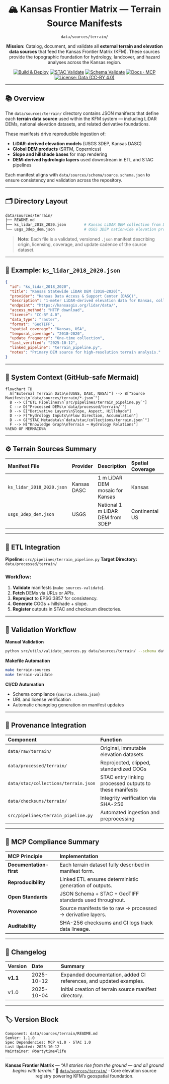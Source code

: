 <div align="center">

# 🏔️ Kansas Frontier Matrix — Terrain Source Manifests

`data/sources/terrain/`

**Mission:** Catalog, document, and validate all **external terrain and elevation data sources**
that feed the Kansas Frontier Matrix (KFM). These sources provide the topographic foundation
for hydrology, landcover, and hazard analyses across the Kansas region.

[![Build & Deploy](https://github.com/bartytime4life/Kansas-Frontier-Matrix/actions/workflows/site.yml/badge.svg)](../../../.github/workflows/site.yml)
[![STAC Validate](https://github.com/bartytime4life/Kansas-Frontier-Matrix/actions/workflows/stac-validate.yml/badge.svg)](../../../.github/workflows/stac-validate.yml)
[![Schema Validate](https://img.shields.io/badge/JSON%20Schema-validated-success?logo=json)](../schema/source.schema.json)
[![Docs · MCP](https://img.shields.io/badge/Docs-MCP-blue)](../../../docs/)
[![License: Data (CC-BY 4.0)](https://img.shields.io/badge/License-CC--BY%204.0-green)](../../../LICENSE)

</div>

---

## 📚 Overview

The `data/sources/terrain/` directory contains JSON manifests that define
each **terrain data source** used within the KFM system — including LiDAR DEMs,
national elevation datasets, and related derivative foundations.

These manifests drive reproducible ingestion of:

* **LiDAR-derived elevation models** (USGS 3DEP, Kansas DASC)
* **Global DEM products** (SRTM, Copernicus)
* **Slope and hillshade bases** for map rendering
* **DEM-derived hydrologic layers** used downstream in ETL and STAC pipelines

Each manifest aligns with `data/sources/schema/source.schema.json`
to ensure consistency and validation across the repository.

---

## 🗂️ Directory Layout

```bash
data/sources/terrain/
├── README.md
├── ks_lidar_2018_2020.json        # Kansas LiDAR DEM collection from DASC
└── usgs_3dep_dem.json             # USGS 3DEP nationwide elevation program
```

> **Note:** Each file is a validated, versioned `.json` manifest describing
> origin, licensing, coverage, and update cadence of the source dataset.

---

## 🧩 Example: `ks_lidar_2018_2020.json`

```json
{
  "id": "ks_lidar_2018_2020",
  "title": "Kansas Statewide LiDAR DEM (2018–2020)",
  "provider": "Kansas Data Access & Support Center (DASC)",
  "description": "1-meter LiDAR-derived elevation data for Kansas, collected between 2018 and 2020.",
  "endpoint": "https://kansasgis.org/lidar/data/",
  "access_method": "HTTP download",
  "license": "CC-BY 4.0",
  "data_type": "raster",
  "format": "GeoTIFF",
  "spatial_coverage": "Kansas, USA",
  "temporal_coverage": "2018–2020",
  "update_frequency": "One-time collection",
  "last_verified": "2025-10-12",
  "linked_pipeline": "terrain_pipeline.py",
  "notes": "Primary DEM source for high-resolution terrain analysis."
}
```

---

## 🧭 System Context (GitHub-safe Mermaid)

```mermaid
flowchart TD
  A["External Terrain Data\n(USGS, DASC, NASA)"] --> B["Source Manifests\n`data/sources/terrain/*.json`"]
  B --> C["ETL Pipelines\n`src/pipelines/terrain_pipeline.py`"]
  C --> D["Processed DEMs\n`data/processed/terrain/`"]
  D --> E["Derivative Layers\nSlope, Aspect, Hillshade"]
  D --> F["Hydrology Inputs\nFlow Direction, Accumulation"]
  D --> G["STAC Metadata\n`data/stac/collections/terrain.json`"]
  F --> H["Knowledge Graph\nTerrain → Hydrology Relations"]
%%END OF MERMAID%%
```

---

## ⚙️ Terrain Sources Summary

| Manifest File             | Provider    | Description                      | Spatial Coverage | Format  | Verified     |
| :------------------------ | :---------- | :------------------------------- | :--------------- | :------ | :----------- |
| `ks_lidar_2018_2020.json` | Kansas DASC | 1 m LiDAR DEM mosaic for Kansas  | Kansas           | GeoTIFF | ✅ 2025-10-12 |
| `usgs_3dep_dem.json`      | USGS        | National 1 m LiDAR DEM from 3DEP | Continental US   | GeoTIFF | ✅ 2025-10-12 |

---

## 🧾 ETL Integration

**Pipeline:** `src/pipelines/terrain_pipeline.py`
**Target Directory:** `data/processed/terrain/`

### Workflow:

1. **Validate** manifests (`make sources-validate`).
2. **Fetch** DEMs via URLs or APIs.
3. **Reproject** to EPSG:3857 for consistency.
4. **Generate** COGs + hillshade + slope.
5. **Register** outputs in STAC and checksum directories.

---

## 🧪 Validation Workflow

**Manual Validation**

```bash
python src/utils/validate_sources.py data/sources/terrain/ --schema data/sources/schema/source.schema.json
```

**Makefile Automation**

```bash
make terrain-sources
make terrain-validate
```

**CI/CD Automation**

* Schema compliance (`source.schema.json`)
* URL and license verification
* Automatic changelog generation on manifest updates

---

## 🧩 Provenance Integration

| Component                            | Function                                                |
| :----------------------------------- | :------------------------------------------------------ |
| `data/raw/terrain/`                  | Original, immutable elevation datasets                  |
| `data/processed/terrain/`            | Reprojected, clipped, standardized COGs                 |
| `data/stac/collections/terrain.json` | STAC entry linking processed outputs to these manifests |
| `data/checksums/terrain/`            | Integrity verification via SHA-256                      |
| `src/pipelines/terrain_pipeline.py`  | Automated ingestion and preprocessing                   |

---

## 🧠 MCP Compliance Summary

| MCP Principle           | Implementation                                               |
| :---------------------- | :----------------------------------------------------------- |
| **Documentation-first** | Each terrain dataset fully described in manifest form.       |
| **Reproducibility**     | Linked ETL ensures deterministic generation of outputs.      |
| **Open Standards**      | JSON Schema + STAC + GeoTIFF standards used throughout.      |
| **Provenance**          | Source manifests tie to raw → processed → derivative layers. |
| **Auditability**        | SHA-256 checksums and CI logs track data lineage.            |

---

## 🧾 Changelog

| Version  | Date       | Summary                                                            |
| :------- | :--------- | :----------------------------------------------------------------- |
| **v1.1** | 2025-10-12 | Expanded documentation, added CI references, and updated examples. |
| v1.0     | 2025-10-04 | Initial creation of terrain source manifest directory.             |

---

## 🏷️ Version Block

```text
Component: data/sources/terrain/README.md
SemVer: 1.1.0
Spec Dependencies: MCP v1.0 · STAC 1.0
Last Updated: 2025-10-12
Maintainer: @bartytime4life
```

---

<div align="center">

**Kansas Frontier Matrix** — *“All stories rise from the ground — and all ground begins with terrain.”*
📍 [`data/sources/terrain/`](.) · Core elevation source registry powering KFM’s geospatial foundation.

</div>

